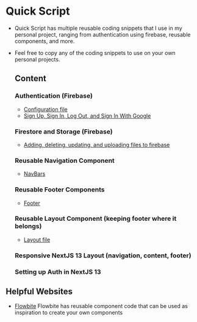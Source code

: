 # Quick Script
- Quick Script has multiple reusable coding snippets that I use in my personal project, ranging from authentication using firebase, reusable components, and more.
- Feel free to copy any of the coding snippets to use on your own personal projects.

  ## Content
  ### Authentication (Firebase)
  - [Configuration file](https://github.com/bavichugo/quick-script/blob/main/src/firebase/auth.jsx)
  - [Sign Up, Sign In, Log Out, and Sign In With Google](https://github.com/bavichugo/quick-script/blob/main/src/firebase/auth.jsx)

  ### Firestore and Storage (Firebase)
  - [Adding, deleting, updating, and uploading files to firebase](https://github.com/bavichugo/quick-script/blob/main/src/firebase/docs.jsx)

  ### Reusable Navigation Component
  - [NavBars](https://github.com/bavichugo/quick-snippets/tree/main/src/components/NavBar)
 
  ### Reusable Footer Components
  - [Footer](https://github.com/bavichugo/quick-snippets/tree/main/src/components/Footer)
 
  ### Reusable Layout Component (keeping footer where it belongs)
  - [Layout file](https://github.com/bavichugo/quick-snippets/tree/main/src/app)

  ### Responsive NextJS 13 Layout (navigation, content, footer)

  ### Setting up Auth in NextJS 13

 ## Helpful Websites
 - [Flowbite](https://flowbite.com/docs/getting-started/introduction/)
   Flowbite has reusable component code that can be used as inspiration to create your own components 
